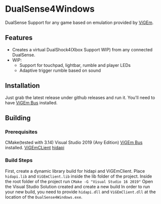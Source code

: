 # DualSense4Windows
DualSense Support for any game based on emulation provided by [ViGEm](https://github.com/ViGEm/ViGEmClient).

## Features
* Creates a virtual DualShock4(Xbox Support WIP) from any connected DualSense.
* WIP:
  * Support for touchpad, lightbar, rumble and player LEDs
  * Adaptive trigger rumble based on sound 

## Installation
Just grab the latest release under github releases and run it.
You'll need to have [ViGEm Bus](https://github.com/ViGEm/ViGEmBus) installed.

## Building
### Prerequisites
CMake(tested with 3.14)
Visual Studio 2019 (Any Edition)
[ViGEm Bus](https://github.com/ViGEm/ViGEmBus) installed.
[ViGEmCLient](https://github.com/ViGEm/ViGEmClient)
[hidapi](https://github.com/libusb/hidapi)

### Build Steps
First, create a dynamic library build for hidapi and ViGEmClient.
Place `hidapi.lib` and `ViGEmClient.lib` inside the lib folder of the project.
Inside the root folder of the project run `CMake -G "Visual Studio 16 2019"`
Open the Visual Studio Solution created and create a new build
In order to run your new build, you need to provide `hidapi.dll` and `ViGEmClient.dll` at the location of the `DualSense4Windows.exe`.
